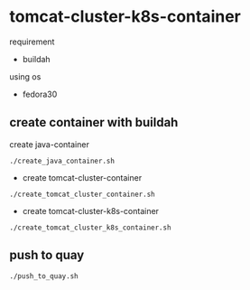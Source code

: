 # tomcat-cluster-k8s-container

requirement

* buildah

using os

* fedora30

## create container with buildah

create java-container

```
./create_java_container.sh
```

* create tomcat-cluster-container

```
./create_tomcat_cluster_container.sh
```

* create tomcat-cluster-k8s-container

```
./create_tomcat_cluster_k8s_container.sh
```

## push to quay

```
./push_to_quay.sh
```

